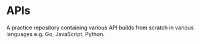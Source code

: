 # APIs
A practice repository containing various API builds from scratch in various languages e.g. Go, JavaScript, Python.
